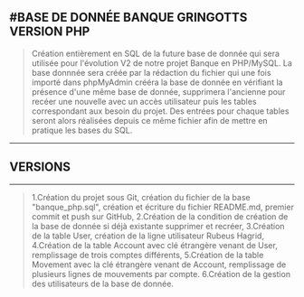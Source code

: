 #BASE DE DONNÉE BANQUE GRINGOTTS VERSION PHP
-----
> Création entièrement en SQL de la future base de donnée qui sera utilisée pour l'évolution V2 de notre projet Banque en PHP/MySQL.
> La base donnnée sera créée par la rédaction du fichier qui une fois importé dans phpMyAdmin crééra la base de donnée en vérifiant la présence d'une même base de donnée,
> supprimera l'ancienne pour recéer une nouvelle avec un accès utilisateur puis les tables correspondant aux besoin du projet.
> Des entrées pour chaque tables seront alors réalisées depuis ce même fichier afin de mettre en pratique les bases du SQL.
-----
## VERSIONS
-----
> 1.Création du projet sous Git, création du fichier de la base "banque_php.sql", création et écriture du fichier README.md, premier commit et push sur GitHub,
> 2.Création de la condition de création de la base de donnée si déjà existante supprimer et recréer,
> 3.Création de la table User, création de la ligne utilisateur Rubeus Hagrid,
> 4.Création de la table Account avec clé étrangère venant de User, remplissage de trois comptes différents,
> 5.Création de la table Movement avec la clé étrangère venant de Account, remplissage de plusieurs lignes de mouvements par compte.
> 6.Création de la gestion des utilisateurs de la base de donnée.